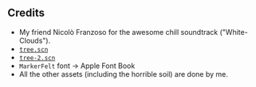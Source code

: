 ## Credits
- My friend Nicolò Franzoso for the awesome chill soundtrack ("White-Clouds").
- [`tree.scn`](https://free3d.com/3d-model/low-poly-tree-18385.html)
- [`tree-2.scn`](https://free3d.com/3d-model/low-poly-tree-73217.html)
- `MarkerFelt` font -> Apple Font Book
- All the other assets (including the horrible soil) are done by me.